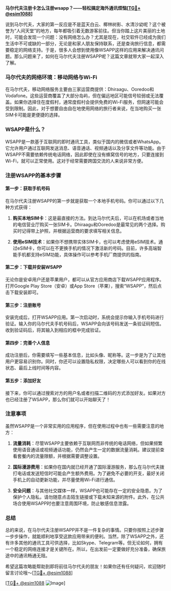 **马尔代夫注册卡怎么注册wsapp？——轻松搞定海外通讯烦恼[[TG💪+ @esim1088](https://t.me/s/esim1088)]**

说到马尔代夫，大家的第一反应是不是蓝天白云、椰林树影、水清沙幼呢？这个被誉为“人间天堂”的地方，每年都吸引着无数游客前往。但当你踏上这片美丽的土地时，可能会发现一个问题：没有网络怎么办？尤其是现在，社交软件已经成为我们生活中不可或缺的一部分，无论是和家人朋友保持联系，还是查询旅行信息，都需要稳定的网络支持。于是，很多人会想到使用像WSAPP这样的应用来解决通讯问题。那么问题来了，如何在马尔代夫注册WSAPP呢？这篇文章就带大家一起深入了解。

### 马尔代夫的网络环境：移动网络与Wi-Fi

在马尔代夫，移动网络服务主要由三家运营商提供：Dhiraagu、Ooredoo和Vodafone。这些运营商覆盖了大部分岛屿，但在偏远地区可能信号较弱或无法覆盖。如果你选择住在度假村，通常度假村会提供免费的Wi-Fi服务，但网速可能会受到限制。因此，对于想要自由自在地使用网络的旅行者来说，在当地购买一张SIM卡可能是更便捷的选择。

### WSAPP是什么？

WSAPP是一款基于互联网的即时通讯工具，类似于国内的微信或者WhatsApp。它允许用户通过互联网发送消息、语音通话、视频通话以及分享文件等功能。由于WSAPP不需要依赖传统电话网络，因此即使在没有蜂窝信号的地方，只要连接到Wi-Fi，就可以正常使用。这对于经常需要跨国交流的人来说非常方便。

### 注册WSAPP的基本步骤

#### 第一步：获取手机号码
在马尔代夫注册WSAPP的第一步就是获取一个本地手机号码。你可以通过以下几种方式获得：

1. **购买本地SIM卡**：这是最直接的方法。到达马尔代夫后，可以在机场或者当地的电信营业厅购买一张SIM卡。Dhiraagu和Ooredoo是最常见的两个选择。购买时记得带上护照，并根据运营商的要求填写相关信息。
   
2. **使用eSIM技术**：如果你不想携带实体SIM卡，也可以考虑使用eSIM技术。通过eSIM卡，你可以在不更换手机的情况下激活新的号码。目前，许多高端智能手机都支持eSIM功能，具体操作可以参考手机厂商提供的指南。

#### 第二步：下载并安装WSAPP
无论你是安卓用户还是苹果用户，都可以从官方应用商店下载WSAPP应用程序。打开Google Play Store（安卓）或App Store（苹果），搜索“WSAPP”，然后点击下载安装即可。

#### 第三步：注册账号
安装完成后，打开WSAPP应用。第一次启动时，系统会提示你输入手机号码进行验证。输入你的马尔代夫手机号码后，WSAPP会向该号码发送一条验证码短信。收到验证码后，将其输入到相应的框中完成验证。

#### 第四步：完善个人信息
成功注册后，你需要填写一些基本信息，比如头像、昵称等。这一步是为了让其他用户更容易识别你。同时，你还可以设置隐私权限，决定哪些人可以看到你的在线状态、最后上线时间等内容。

#### 第五步：添加好友
接下来，你可以通过搜索对方的用户名或者扫描二维码的方式添加好友。如果对方也已经注册了WSAPP，那么你们就可以开始聊天了！

### 注意事项

虽然WSAPP是一个非常实用的应用程序，但在使用过程中也有一些需要注意的地方：

1. **流量消耗**：尽管WSAPP主要依赖于互联网而非传统的电话网络，但如果频繁使用语音通话或视频通话功能，仍然会产生一定的数据流量消耗。建议提前查看套餐内的流量限额，并根据需要调整设置。

2. **国际漫游费用**：如果你在国内就已经开通了国际漫游服务，那么在马尔代夫拨打电话或发送短信时可能会产生额外费用。为了避免不必要的开支，最好关闭手机上的自动更新功能，并尽量使用Wi-Fi进行通信。

3. **安全问题**：与其他社交媒体一样，WSAPP也可能存在一定的安全隐患。为了保护个人隐私，请勿随意点击陌生链接或下载未知来源的附件。此外，在公共场合使用WSAPP时也要注意周围环境，防止敏感信息泄露。

### 总结

总的来说，在马尔代夫注册WSAPP并不是一件复杂的事情。只要你按照上述步骤一步步操作，就能顺利地享受这款应用带来的便利。当然，除了WSAPP之外，还有许多其他的通讯工具可供选择，比如Skype、Telegram等。但无论如何，拥有一个稳定的网络连接才是关键所在。所以，在出发前一定要做好充分准备，确保旅途中的通讯畅通无阻。

希望这篇攻略能帮助到即将前往马尔代夫的朋友！如果你还有任何疑问，欢迎随时留言讨论哦～[[TG💪+ @esim1088](https://t.me/s/esim1088)]

[[TG💪+ @esim1088](https://t.me/s/esim1088) ![Image](https://i.postimg.cc/4NQfJmqS/Snipaste-2025-05-13-00-14-12.png)]